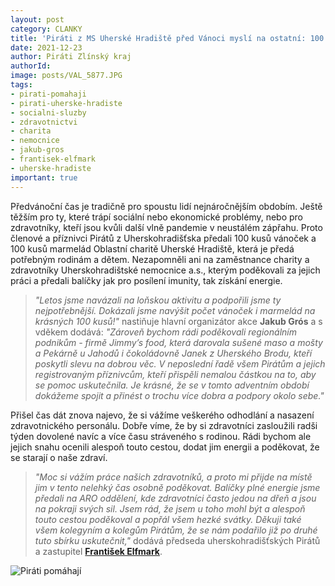 ```yaml
---
layout: post
category: CLANKY
title: 'Piráti z MS Uherské Hradiště před Vánoci myslí na ostatní: 100 vánoček a marmelád pro Charitu a balíčky plné energie pro vytížené zdravotníky'
date: 2021-12-23
author: Piráti Zlínský kraj
authorId: 
image: posts/VAL_5877.JPG
tags: 
- pirati-pomahaji
- pirati-uherske-hradiste
- socialni-sluzby
- zdravotnictvi
- charita
- nemocnice
- jakub-gros
- frantisek-elfmark
- uherske-hradiste
important: true
---
```


Předvánoční čas je tradičně pro spoustu lidí nejnáročnějším obdobím. Ještě těžším pro ty, které trápí sociální nebo ekonomické problémy, nebo pro zdravotníky, kteří jsou kvůli další vlně pandemie v neustálém zápřahu. Proto členové a příznivci Pirátů z Uherskohradišťska předali 100 kusů vánoček a 100 kusů marmelád Oblastní charitě Uherské Hradiště, která je předá potřebným rodinám a dětem. Nezapomněli ani na zaměstnance charity a zdravotníky Uherskohradištské nemocnice a.s., kterým poděkovali za jejich práci a předali balíčky jak pro posílení imunity, tak získání energie.

> *"Letos jsme navázali na loňskou aktivitu a podpořili jsme ty nejpotřebnější. Dokázali jsme navýšit počet vánoček i marmelád na krásných 100 kusů!"* nastiňuje hlavní organizátor akce **Jakub Grós** a s vděkem dodává: *"Zároveň bychom rádi poděkovali regionálním podnikům - firmě Jimmy’s food, která darovala sušené maso a mošty a Pekárně u Jahodů i čokoládovně Janek z Uherského Brodu, kteří poskytli slevu na dobrou věc. V neposlední řadě všem Pirátům a jejich registrovaným příznivcům, kteří přispěli nemalou částkou na to, aby se pomoc uskutečnila. Je krásné, že se v tomto adventním období dokážeme spojit a přinést o trochu více dobra a podpory okolo sebe."*
> 


Přišel čas dát znova najevo, že si vážíme veškerého odhodlání a nasazení zdravotnického personálu. Dobře víme, že by si zdravotníci zasloužili radši týden dovolené navíc a více času stráveného s rodinou. Rádi bychom ale jejich snahu ocenili alespoň touto cestou, dodat jim energii a poděkovat, že se starají o naše zdraví.

> *"Moc si vážím práce našich zdravotníků, a proto mi přijde na místě jim v tento nelehký čas osobně poděkovat. Balíčky plné energie jsme předali na ARO oddělení, kde zdravotníci často jedou na dřeň a jsou na pokraji svých sil. Jsem rád, že jsem u toho mohl být a alespoň touto cestou poděkoval a popřál všem hezké svátky. Děkuji také všem kolegyním a kolegům Pirátům, že se nám podařilo již po druhé tuto sbírku uskutečnit,"* dodává předseda uherskohradišťských Pirátů a zastupitel **[František Elfmark](https://zlinsky.pirati.cz/lide/frantisek-elfmark/)**.
> 

![Piráti pomáhají](https://zlinsky.pirati.cz/assets/img/posts/VAL_5893.JPG)
